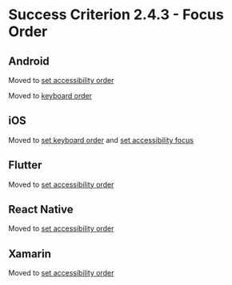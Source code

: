 # Success Criterion 2.4.3 - Focus Order

## Android

Moved to [set accessibility order](../accessibility-order.md)

Moved to [keyboard order](../keyboard-order.md)

## iOS

Moved to [set keyboard order](../accessibility-focusable.md) and [set accessibility focus](../accessibility-focusable.md)

## Flutter

Moved to [set accessibility order](../accessibility-order.md)

## React Native

Moved to [set accessibility order](../accessibility-order.md)

## Xamarin

Moved to [set accessibility order](../accessibility-order.md)
